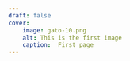```yaml
---
draft: false
cover:
    image: gato-10.png
    alt: This is the first image
    caption:  First page
---
```

